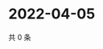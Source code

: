 # 2022-04-05

共 0 条

<!-- BEGIN WEIBO -->
<!-- 最后更新时间 Tue Apr 05 2022 19:13:08 GMT+0800 (China Standard Time) -->

<!-- END WEIBO -->
